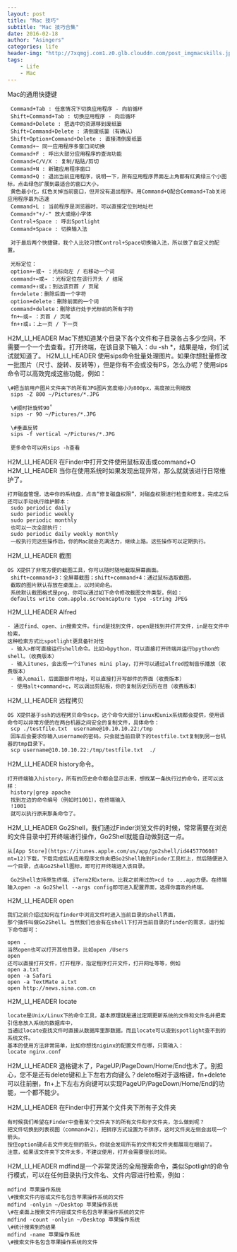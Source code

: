 ```yaml
---
layout: post
title: "Mac 技巧"
subtitle: "Mac 技巧合集"
date: 2016-02-18 
author: "Asingers"
categories: life
header-img: "http://7xqmgj.com1.z0.glb.clouddn.com/post_imgmacskills.jpeg"
tags:
    - Life
    - Mac
---
```


Mac的通用快捷键

     Command+Tab : 任意情况下切换应用程序 - 向前循环
     Shift+Command+Tab : 切换应用程序 - 向后循环
     Command+Delete : 把选中的资源移到废纸篓
     Shift+Command+Delete : 清倒废纸篓（有确认）
     Shift+Option+Command+Delete : 直接清倒废纸篓
     Command+~ 同一应用程序多窗口间切换
     Command+F : 呼出大部分应用程序的查询功能
     Command+C/V/X : 复制/粘贴/剪切
     Command+N : 新建应用程序窗口
     Command+Q : 退出当前应用程序，说明一下，所有应用程序界面左上角都有红黄绿三个小图标，点击绿色扩展到最适合的窗口大小，
     黄色最小化，红色关掉当前窗口，但并没有退出程序。用Command+Q配合Command+Tab关闭应用程序最为迅速
     Command+L : 当前程序是浏览器时，可以直接定位到地址栏
     Command+"+/-" 放大或缩小字体
     Control+Space : 呼出Spotlight
     Command+Space : 切换输入法
        
     对于最后两个快捷键，我个人比较习惯Control+Space切换输入法，所以做了自定义的配置。
    
     光标定位：
     option+←或→ ：光标向左 / 右移动一个词
     command+←或→ ：光标定位在该行开头 / 结尾
     command+↑或↓：到达该页首 / 页尾
     fn+delete：删除后面一个字符
     option+delete：刪除前面的一个词
     command+delete：刪除该行处于光标前的所有字符
     fn+←或→ ：页首 / 页尾
     fn+↑或↓：上一页 / 下一页

H2M_LI_HEADER Mac下想知道某个目录下各个文件和子目录各占多少空间，不需要一个一个去查看。打开终端，在该目录下输入：du -sh *，结果是啥，你们试试就知道了。
H2M_LI_HEADER 
使用sips命令批量处理图片。如果你想批量修改一批图片（尺寸、旋转、反转等），但是你有不会或没有PS，怎么办呢？使用sips命令可以高效完成这些功能，例如：

    \#把当前用户图片文件夹下的所有JPG图片宽度缩小为800px，高度按比例缩放
     sips -Z 800 ~/Pictures/*.JPG
    
     \#顺时针旋转90˚
     sips -r 90 ~/Pictures/*.JPG
    
     \#垂直反转
     sips -f vertical ~/Pictures/*.JPG
    
     更多命令可以用sips -h查看


H2M_LI_HEADER 在Finder中打开文件使用鼠标双击或command+O
H2M_LI_HEADER 
当你在使用系统时如果发现出现异常，那么就就该进行日常维护了。

    打开磁盘管理，选中你的系统盘，点击“修复磁盘权限”，对磁盘权限进行检查和修复。完成之后还可以手动执行维护脚本：
     sudo periodic daily
     sudo periodic weekly
     sudo periodic monthly
     也可以一次全部执行：
     sudo periodic daily weekly monthly
     一般执行完这些操作后，你的Mac就会充满活力，继续上路。这些操作可以定期执行。


H2M_LI_HEADER 
截图

    OS X提供了非常方便的截图工具，你可以随时随地截取屏幕画面。
     shift+command+3：全屏幕截图；shift+command+4：通过鼠标选取截图。
     截取的图片默认存放在桌面上，以时间命名。
     系统默认截图格式是png，你可以通过如下命令修改截图文件类型，例如：
     defaults write com.apple.screencapture type -string JPEG


H2M_LI_HEADER 
Alfred

    - 通过find、open、in搜索文件。find是找到文件，open是找到并打开文件，in是在文件中检索，
    这种检索方式比spotlight更具备针对性
     - 输入>即可直接运行shell命令。比如>bpython，可以直接打开终端并运行bpython的shell。（收费版本）
     - 输入itunes，会出现一个iTunes mini play，打开可以通过alfred控制音乐播放（收费版本）
     - 输入email，后面跟邮件地址，可以直接打开写邮件的界面（收费版本）
     - 使用alt+command+c，可以调出剪贴板，你的复制历史历历在目（收费版本）


H2M_LI_HEADER 
远程拷贝

    OS X提供基于ssh的远程拷贝命令scp，这个命令大部分linux和unix系统都会提供，使用该命令可以非常方便的在两台机器之间安全的复制文件，具体命令：
     scp ./testfile.txt  username@10.10.10.22:/tmp
     回车后会要求你输入username的密码，只会就当前目录下的testfile.txt复制到另一台机器的tmp目录下。
     scp username@10.10.10.22:/tmp/testfile.txt  ./


H2M_LI_HEADER 
history命令。

    打开终端输入history，所有的历史命令都会显示出来，想找某一条执行过的命令，还可以这样：
     history|grep apache
     找到左边的命令编号（例如时1001），在终端输入
     !1001
     就可以执行原来那条命令了。


H2M_LI_HEADER 
Go2Shell，我们通过Finder浏览文件的时候，常常需要在浏览的文件目录中打开终端进行操作，Go2Shell就能自动做到这一点。

    从[App Store](https://itunes.apple.com/us/app/go2shell/id445770608?mt=12)下载，下载完成后从应用程序文件夹把Go2Shell拖到Finder工具栏上，然后随便进入一个目录，点击Go2Shell图标，即可打开终端进入该目录。
    
     Go2Shell支持原生终端、iTerm2和xterm，比我之前用过的>cd to ...app方便。在终端输入open -a Go2Shell --args config即可进入配置界面，选择你喜欢的终端。


H2M_LI_HEADER 
open

    我们之前介绍过如何在finder中浏览文件时进入当前目录的shell界面，
    那个插件叫做Go2Shell。当然我们也会有在shell下打开当前目录的finder的需求，运行如下命令即可：
    
    open .
    当然open也可以打开其他目录，比如open /Users
    open
    还可以直接打开文件，打开程序，指定程序打开文件，打开网址等等，例如
    open a.txt
    open -a Safari
    open -a TextMate a.txt
    open http://news.sina.com.cn


H2M_LI_HEADER 
locate

    locate是Unix/Linux下的命令工具，基本原理就是通过定期更新系统的文件和文件名并把索引信息放入系统的数据库中，
    当通过locate查找文件时直接从数据库里那数据。而且locate可以查到spotlight查不到的系统文件。 
    基本的使用方法非常简单，比如你想找niginx的配置文件在哪，只需输入：
    locate nginx.conf


H2M_LI_HEADER 
退格键木了，PageUP/PageDown/Home/End也木了。别担心，您不是还有delete键和上下左右方向键么？delete相对于退格键，fn+delete可以往前删，fn+上下左右方向键可以实现PageUP/PageDown/Home/End的功能，一个都不能少。

H2M_LI_HEADER 
在Finder中打开某个文件夹下所有子文件夹

    有时候我们希望在Finder中查看某个文件夹下的所有文件和子文件夹，怎么做到呢？
    把文件切换到列表视图（command+2），把排序方式设置为不排序，这时文件夹左侧会出现一个箭头。
    按住option键点击文件夹左侧的箭头，你就会发现所有的文件和文件夹都展现在眼前了。
    注意，如果该文件夹下文件太多，不建议使用，打开会需要很长时间。


H2M_LI_HEADER 
mdfind是一个非常灵活的全局搜索命令，类似Spotlight的命令行模式，可以在任何目录执行文件名、文件内容进行检索，例如：

    mdfind 苹果操作系统    
    \#搜索文件内容或文件名包含苹果操作系统的文件
    mdfind -onlyin ~/Desktop 苹果操作系统
    \#在桌面上搜索文件内容或文件名包含苹果操作系统的文件
    mdfind -count -onlyin ~/Desktop 苹果操作系统
    \#统计搜索到的结果
    mdfind -name 苹果操作系统
    \#搜索文件名包含苹果操作系统的文件


